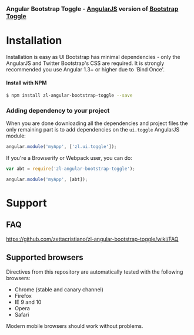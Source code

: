 ### Angular Bootstrap Toggle - [AngularJS](http://angularjs.org/) version of [Bootstrap Toggle](http://www.bootstraptoggle.com/)

# Installation

Installation is easy as UI Bootstrap has minimal dependencies - only the AngularJS and Twitter Bootstrap's CSS are required.
It is strongly recommended you use Angular 1.3+ or higher due to 'Bind Once'. 

#### Install with NPM
```sh
$ npm install zl-angular-bootstrap-toggle --save
```

### Adding dependency to your project

When you are done downloading all the dependencies and project files the only remaining part is to add dependencies on the `ui.toggle` AngularJS module:

```js
angular.module('myApp', ['zl.ui.toggle']);
```

If you're a Browserify or Webpack user, you can do:

```js
var abt = require('zl-angular-bootstrap-toggle');

angular.module('myApp', [abt]);
```

# Support

## FAQ

https://github.com/zettacristiano/zl-angular-bootstrap-toggle/wiki/FAQ

## Supported browsers

Directives from this repository are automatically tested with the following browsers:
* Chrome (stable and canary channel)
* Firefox
* IE 9 and 10
* Opera
* Safari

Modern mobile browsers should work without problems.